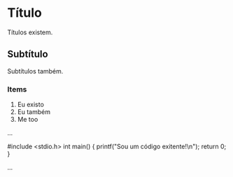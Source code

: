 # Título

Títulos existem.

## Subtítulo

Subtítulos também.

### Items

1. Eu existo
2. Eu também
3. Me too

...

#include <stdio.h>
int main() {
	printf("Sou um código exitente!\n");
	return 0;
}

...
